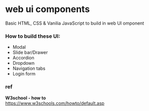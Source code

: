 # web ui components
Basic HTML, CSS & Vanilia JavaScript to build in web UI omponent

### How to build these UI:
- Modal
- Slide bar/Drawer
- Accordion
- Dropdown
- Navigation tabs
- Login form


### ref 

**W3school - how to** \
https://www.w3schools.com/howto/default.asp
